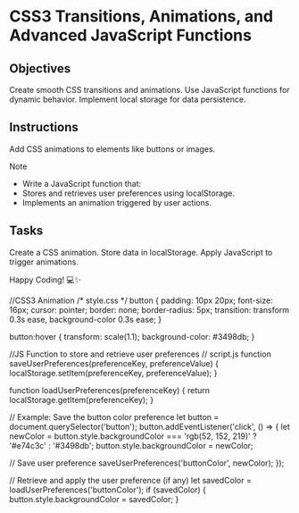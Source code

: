 # CSS3 Transitions, Animations, and Advanced JavaScript Functions

## Objectives

Create smooth CSS transitions and animations.
Use JavaScript functions for dynamic behavior.
Implement local storage for data persistence.

## Instructions
Add CSS animations to elements like buttons or images.

>[!NOTE]
> - Write a JavaScript function that:
> - Stores and retrieves user preferences using localStorage.
> - Implements an animation triggered by user actions.

## Tasks

Create a CSS animation.
Store data in localStorage.
Apply JavaScript to trigger animations.

Happy Coding! 💻✨


//CSS3 Animation
/* style.css */
button {
  padding: 10px 20px;
  font-size: 16px;
  cursor: pointer;
  border: none;
  border-radius: 5px;
  transition: transform 0.3s ease, background-color 0.3s ease;
}

button:hover {
  transform: scale(1.1);
  background-color: #3498db;
}


//JS Function to store and retrieve user preferences
// script.js
function saveUserPreferences(preferenceKey, preferenceValue) {
  localStorage.setItem(preferenceKey, preferenceValue);
}

function loadUserPreferences(preferenceKey) {
  return localStorage.getItem(preferenceKey);
}

// Example: Save the button color preference
let button = document.querySelector('button');
button.addEventListener('click', () => {
  let newColor = button.style.backgroundColor === 'rgb(52, 152, 219)' ? '#e74c3c' : '#3498db';
  button.style.backgroundColor = newColor;
  
  // Save user preference
  saveUserPreferences('buttonColor', newColor);
});

// Retrieve and apply the user preference (if any)
let savedColor = loadUserPreferences('buttonColor');
if (savedColor) {
  button.style.backgroundColor = savedColor;
}

